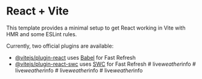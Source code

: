 # React + Vite

This template provides a minimal setup to get React working in Vite with HMR and some ESLint rules.

Currently, two official plugins are available:

- [@vitejs/plugin-react](https://github.com/vitejs/vite-plugin-react/blob/main/packages/plugin-react/README.md) uses [Babel](https://babeljs.io/) for Fast Refresh
- [@vitejs/plugin-react-swc](https://github.com/vitejs/vite-plugin-react-swc) uses [SWC](https://swc.rs/) for Fast Refresh
#   l i v e _ w e a t h e r _ i n f o  
 #   l i v e _ w e a t h e r _ i n f o  
 #   l i v e _ w e a t h e r _ i n f o  
 #   l i v e _ w e a t h e r _ i n f o  
 